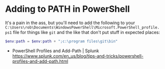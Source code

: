 # Adding to PATH in PowerShell

It's a pain in the ass, but you'll need to add the following to your
`C:\Users\rob\Documents\WindowsPowerShell\Microsoft.PowerShell_profile.ps1`
file for things like `git` and the like that don't put stuff in expected
places:

```powershell
$env:path = $env:path + ";c:\program files\git\bin"
```

* PowerShell Profiles and Add-Path \| Splunk  
  <https://www.splunk.com/en_us/blog/tips-and-tricks/powershell-profiles-and-add-path.html>
